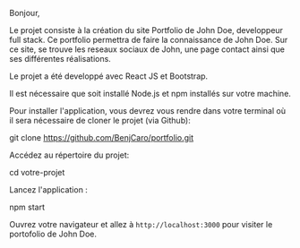 Bonjour,

Le projet consiste à la création du site Portfolio de John Doe, developpeur full stack. 
Ce portfolio permettra de faire la connaissance de John Doe.
Sur ce site, se trouve les reseaux sociaux de John, une page contact ainsi que ses différentes réalisations.

Le projet a été developpé avec React JS et Bootstrap.

Il est nécessaire que soit installé Node.js et npm installés sur votre machine.

Pour installer l'application, vous devrez vous rendre dans votre terminal où il sera nécessaire de cloner le projet (via Github): 

 git clone https://github.com/BenjCaro/portfolio.git 

Accédez au répertoire du projet:
    
 cd votre-projet
  
Lancez l'application : 

 npm start

Ouvrez votre navigateur et allez à `http://localhost:3000` pour visiter le portofolio de John Doe.
